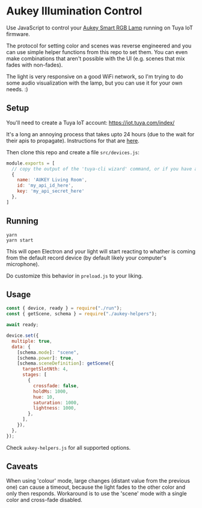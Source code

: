 # Aukey Illumination Control

Use JavaScript to control your [Aukey Smart RGB Lamp](https://www.amazon.com/gp/product/B08TM4DBRB/ref=ppx_yo_dt_b_asin_title_o00_s00?ie=UTF8&psc=1) running on Tuya IoT firmware.

The protocol for setting color and scenes was reverse engineered and you can use simple helper functions from this repo to set them. You can even make combinations that aren't possible with the UI (e.g. scenes that mix fades with non-fades).

The light is very responsive on a good WiFi network, so I'm trying to do some audio visualization with the lamp, but you can use it for your own needs. :)

## Setup

You'll need to create a Tuya IoT account: https://iot.tuya.com/index/

It's a long an annoying process that takes upto 24 hours (due to the wait for their apis to propagate). Instructions for that are [here](https://github.com/codetheweb/tuyapi/blob/master/docs/SETUP.md).

Then clone this repo and create a file `src/devices.js`:

```js
module.exports = [
  // copy the output of the 'tuya-cli wizard' command, or if you have an id/key for your device:
  {
    name: 'AUKEY Living Room',
    id: 'my_api_id_here',
    key: 'my_api_secret_here'
  },
]
```

## Running

```
yarn
yarn start
```

This will open Electron and your light will start reacting to whather is coming from the default record device (by default likely your computer's microphone).

Do customize this behavior in `preload.js` to your liking.

## Usage

```js
const { device, ready } = require("./run");
const { getScene, schema } = require("./aukey-helpers");

await ready;

device.set({
  multiple: true,
  data: {
    [schema.mode]: "scene",
    [schema.power]: true,
    [schema.sceneDefinition]: getScene({
      targetSlotNth: 4,
      stages: [
        {
          crossfade: false,
          holdMs: 1000,
          hue: 10,
          saturation: 1000,
          lightness: 1000,
        },
      ],
    }),
  },
});
```

Check `aukey-helpers.js` for all supported options.

## Caveats

When using 'colour' mode, large changes (distant value from the previous one) can cause a timeout,
because the light fades to the other color and only then responds.
Workaround is to use the 'scene' mode with a single color and cross-fade disabled.

